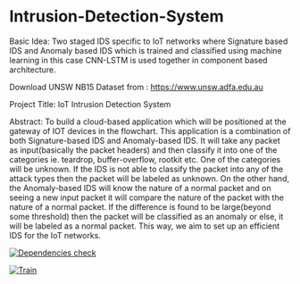 # Intrusion-Detection-System

Basic Idea:
Two staged IDS specific to IoT networks where Signature based IDS and Anomaly based IDS which is trained and classified using machine learning in this case CNN-LSTM is used together in component based architecture.

Download UNSW NB15 Dataset from : https://www.unsw.adfa.edu.au

Project Title:
IoT Intrusion Detection System

Abstract:
To build a cloud-based application which will be positioned at the gateway
of IOT devices in the flowchart. This application is a combination of both Signature-based IDS and
Anomaly-based IDS. 
It will take any packet as input(basically the packet headers) and then classify it into one of the
categories ie. teardrop, buffer-overflow, rootkit etc. One of the categories will be unknown. If the
IDS is not able to classify the packet into any of the attack types then the packet will be labeled
as unknown.
On the other hand, the Anomaly-based IDS will know the nature of a normal packet and on
seeing a new input packet it will compare the nature of the packet with the nature of a normal
packet. If the difference is found to be large(beyond some threshold) then the packet will be
classified as an anomaly or else, it will be labeled as a normal packet.
This way, we aim to set up an efficient IDS for the IoT networks.

[![Dependencies check](https://github.com/lekiet1214/IoT-Intrusion-Detection-System/actions/workflows/Dependencies.yml/badge.svg)](https://github.com/lekiet1214/IoT-Intrusion-Detection-System/actions/workflows/Dependencies.yml)

[![Train](https://github.com/lekiet1214/IoT-Intrusion-Detection-System/actions/workflows/Train.yaml/badge.svg)](https://github.com/lekiet1214/IoT-Intrusion-Detection-System/actions/workflows/Train.yaml)